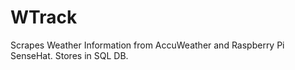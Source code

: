 # WTrack

Scrapes Weather Information from AccuWeather and Raspberry Pi SenseHat. Stores in SQL DB.
